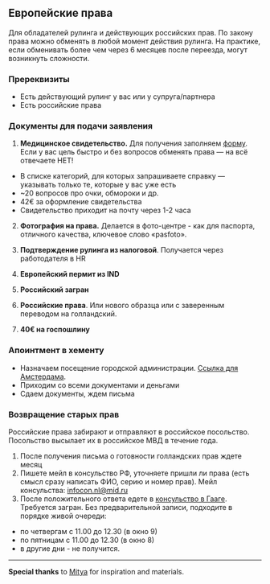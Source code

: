 ## Европейские права
Для обладателей рулинга и действующих российских прав. По закону права можно обменять в любой момент действия рулинга. На практике, если обменивать более чем через 6 месяцев после переезда, могут возникнуть сложности.

### Пререквизиты
* Eсть действующий рулинг у вас или у супруга/партнера
* Eсть российские права

### Документы для подачи заявления
1. **Медицинское свидетельство.** Для получения заполняем [форму](https://mijn.cbr.nl/en/MedicalDeclaration/ExchangeBr). Eсли у вас цель быстро и без вопросов обменять права — на всё отвечаете НЕТ!
* В списке категорий, для которых запрашиваете справку — указывать только те, которые у вас уже есть
* ~20 вопросов про очки, обмороки и др.
* 42€ за оформление свидетельства 
* Свидетельство приходит на почту через 1-2 часа

2. **Фотография на права.** Делается в фото-центре - как для паспорта, отличного качества, ключевое слово «pasfoto».

3. **Подтверждение рулинга из налоговой**. Получается через работодателя в HR

4. **Европейский пермит из IND**

5. **Российский загран**

6. **Российские права**. Или нового образца или с заверенным переводом на голландский. 

7. **40€ на госпошлину**

### Апоинтмент в хементу

* Назначаем посещение городской администрации. [Ссылка для Амстердама](https://www.amsterdam.nl/en/contact-information/appointment/).
* Приходим со всеми документами и деньгами
* Сдаем документы, ждем письма

### Возвращение старых прав
Российские права забирают и отправляют в российское посольство. Посольство высылает их в российское МВД в течение года.

1. После получения письма о готовности голландских прав ждете месяц
2. Пишете мейл в консульство РФ, уточняете пришли ли права (есть смысл сразу написать ФИО, серию и номер прав). Мейл консульства: infocon.nl@mid.ru
3. После положительного ответа едете в [консульство в Гааге](https://netherlands.mid.ru/konsul-skie-voprosy). Требуется загран. Без предварительной записи, подходите в порядке живой очереди:
 * по четвергам с 11.00 до 12.30 (в окно 9)
 * по пятницам с 11.00 до 12.30 (в окно 8)
 * в другие дни - не получится.  

----
**Special thanks** to [Mitya](https://t.me/mityas_life) for inspiration and materials. 
